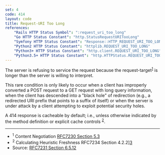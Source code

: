 ```yaml
---
set: 4
code: 414
layout: code
title: Request-URI Too Long
references:
    "Rails HTTP Status Symbol": ":request_uri_too_long"
    "Go HTTP Status Constant": "http.StatusRequestURITooLong"
    "Symfony HTTP Status Constant": "Response::HTTP_REQUEST_URI_TOO_LONG"
    "Python2 HTTP Status Constant": "httplib.REQUEST_URI_TOO_LONG"
    "Python3+ HTTP Status Constant": "http.client.REQUEST_URI_TOO_LONG"
    "Python3.5+ HTTP Status Constant": "http.HTTPStatus.REQUEST_URI_TOO_LONG"
---
```


The server is refusing to service the request because the
request-target<sup>[1](#ref-1)</sup> is longer than the server is
willing to interpret.

This rare condition is only likely to occur when a client has improperly
converted a POST request to a GET request with long query information,
when the client has descended into a "black hole" of redirection (e.g.,
a redirected URI prefix that points to a suffix of itself) or when the
server is under attack by a client attempting to exploit potential
security holes.

A 414 response is cacheable by default; i.e., unless otherwise indicated
by the method definition or explicit cache controls
<sup>[2](#ref-2)</sup>.

---

* <span id="ref-1"><sup>1</sup> Content Negotiation
[RFC7230 Section 5.3][2]</span>
* <span id="ref-2"><sup>2</sup> Calculating Heuristic Freshness
RFC7234 Section 4.2.2][3]</span>
* Source: [RFC7231 Section 6.5.12][1]

[1]: <https://datatracker.ietf.org/doc/html/rfc7231#section-6.5.12>
[2]: <https://datatracker.ietf.org/doc/html/rfc7231#section-5.3>
[3]: <https://datatracker.ietf.org/doc/html/rfc7234#section-4.2.2>
